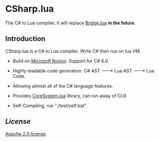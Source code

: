 # CSharp.lua
The C# to Lua compiler, it will replace [Bridge.lua](https://github.com/yanghuan/bridge.lua) **in the future**.

## Introduction

CSharp.lua is a C# to Lua compiler. Write C# then run on lua VM.
* Build on [Microsoft Roslyn](https://github.com/dotnet/roslyn). Support for C# 6.0.

* Highly readable code generation. C# AST ---> Lua AST ---> Lua Code.

* Allowing almost all of the C# language features.

* Provides [CoreSystem.lua](https://github.com/yanghuan/CSharp.lua/tree/master/CSharp.lua/CoreSystem.Lua/CoreSystem) library, can run away of CLR.

* Self-Compiling, run "./test/self.bat".

## *License*
[Apache 2.0 license](https://raw.githubusercontent.com/yanghuan/CSharp.lua/master/LICENSE).
